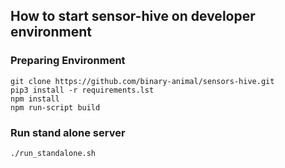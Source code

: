 ## How to start sensor-hive on developer environment

### Preparing Environment
```
git clone https://github.com/binary-animal/sensors-hive.git
pip3 install -r requirements.lst
npm install
npm run-script build
```

### Run stand alone server
```
./run_standalone.sh
```